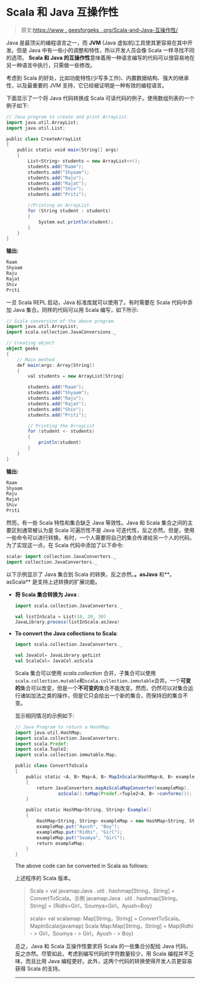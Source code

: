 # Scala 和 Java 互操作性

> 原文:[https://www . geesforgeks . org/Scala-and-Java-互操作性/](https://www.geeksforgeeks.org/scala-and-java-interoperability/)

Java 是最顶尖的编程语言之一，而 **JVM** (Java 虚拟机)工具使其更容易在其中开发。但是 Java 中有一些小的调整和特性，所以开发人员会像 Scala 一样寻找不同的选项。 **Scala 和 Java 的互操作性**意味着用一种语言编写的代码可以很容易地在另一种语言中执行，只需做一些修改。

考虑到 Scala 的好处，比如功能特性(少写多工作)、内置数据结构、强大的继承性，以及最重要的 JVM 支持，它已经被证明是一种有效的编程语言。

下面显示了一个将 Java 代码转换成 Scala 可读代码的例子。使用数组列表的一个例子如下:

```scala
// Java program to create and print ArrayList.
import java.util.ArrayList;
import java.util.List;

public class CreateArrayList
{
    public static void main(String[] args)
    {
        List<String> students = new ArrayList<>();
        students.add("Raam");
        students.add("Shyaam");
        students.add("Raju");
        students.add("Rajat");
        students.add("Shiv");
        students.add("Priti");

        //Printing an ArrayList.
        for (String student : students) 
        {
            System.out.println(student);
        }
    }
}
```

**输出:**

```scala
Raam
Shyaam
Raju
Rajat
Shiv
Priti

```

一旦 Scala REPL 启动，Java 标准库就可以使用了。有时需要在 Scala 代码中添加 Java 集合。同样的代码可以用 Scala 编写，如下所示:

```scala
// Scala conversion of the above program.
import java.util.ArrayList;
import scala.collection.JavaConversions._

// Creating object
object geeks
{
    // Main method
    def main(args: Array[String])  
    {
        val students = new ArrayList[String]

        students.add("Raam");
        students.add("Shyaam");
        students.add("Raju");
        students.add("Rajat");
        students.add("Shiv");
        students.add("Priti");

        // Printing the ArrayList
        for (student <- students) 
        {
            println(student)
        }
    }
}
```

**输出:**

```scala
Raam
Shyaam
Raju
Rajat
Shiv
Priti

```

然而，有一些 Scala 特性和集合缺乏 Java 等效性。Java 和 Scala 集合之间的主要区别通常被认为是 Scala 可遍历性不是 Java 可迭代性，反之亦然。但是，使用一些命令可以进行转换。有时，一个人需要将自己的集合传递给另一个人的代码。为了实现这一点，在 Scala 代码中添加了以下命令:

```scala
scala> import collection.JavaConverters._
import collection.JavaConverters._ 
```

以下示例显示了 Java 集合到 Scala 的转换，反之亦然。**。asJava** 和**。asScala** 是支持上述转换的扩展功能。

*   **将 Scala 集合转换为 Java** :

    ```scala
    import scala.collection.JavaConverters._

    val listInScala = List(10, 20, 30)
    JavaLibrary.process(listInScala.asJava)
    ```

*   **To convert the Java collections to Scala**:

    ```scala
    import scala.collection.JavaConverters._

    val JavaCol= JavaLibrary.getList
    val ScalaCol= JavaCol.asScala
    ```

    Scala 集合可以使用 *scala.collection* 合并，子集合可以使用`scala.collection.mutable`和`scala.collection.immutable`合并。一个**可变的**集合可以改变，但是一个**不可变的**集合不能改变。然而，仍然可以对集合运行诸如加法之类的操作，但是它只会给出一个新的集合，而保持旧的集合不变。

    显示相同情况的示例如下:

    ```scala
    // Java Program to return a HashMap.
    import java.util.HashMap;
    import scala.collection.JavaConverters;
    import scala.Predef;
    import scala.Tuple2;
    import scala.collection.immutable.Map;

    public class ConvertToScala 
    {
        public static <A, B> Map<A, B> MapInScala(HashMap<A, B> exampleMap)
        {
            return JavaConverters.mapAsScalaMapConverter(exampleMap).
                    asScala().toMap(Predef.<Tuple2<A, B> >conforms());
        }

        public static HashMap<String, String> Example()
        {
            HashMap<String, String> exampleMap = new HashMap<String, String>();
            exampleMap.put("Ayush", "Boy");
            exampleMap.put("Ridhi", "Girl");
            exampleMap.put("Soumya", "Girl");
            return exampleMap;
        }
    }
    ```

    The above code can be converted in Scala as follows:

    上述程序的 Scala 版本。

    > Scala > val javamap:Java . util . hashmap[String，String] = ConvertToScala。示例
    > javamap:Java . util . hashmap[String，String] = {Ridhi=Girl，Soumya=Girl，Ayush=Boy}
    > 
    > scala> val scalamap: Map[String，String] = ConvertToScala。MapInScala(javamap)
    > Scala Map:Map[String，String] = Map(Ridhi - > Girl，Soumya - > Girl，Ayush - > Boy)

    总之，Java 和 Scala 互操作性要求将 Scala 的一些集合分配给 Java 代码，反之亦然。尽管如此，考虑到编写代码的字符数量较少，用 Scala 编程并不乏味，而且比用 Java 编程更好。此外，这两个代码的转换使得开发人员更容易获得 Scala 的支持。

    ________________________________________________________________________________________